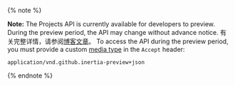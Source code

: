 {% note %}

**Note:** The Projects API is currently available for developers to preview. During the preview period, the API may change without advance notice. 有关完整详情，请参阅[博客文章](https://developer.github.com/changes/2016-10-27-changes-to-projects-api)。 To access the API during the preview period, you must provide a custom [media type](/v3/media) in the `Accept` header:

```
application/vnd.github.inertia-preview+json
```

{% endnote %}
